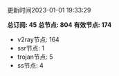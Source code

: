 更新时间2023-01-01 19:33:29

**总订阅: 45**
**总节点: 804**
**有效节点: 174**
- v2ray节点: 164
- ssr节点: 1
- trojan节点: 5
- ss节点: 4
